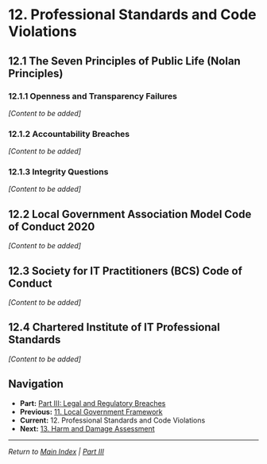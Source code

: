 # 12. Professional Standards and Code Violations

## 12.1 The Seven Principles of Public Life (Nolan Principles)

### 12.1.1 Openness and Transparency Failures

*[Content to be added]*

### 12.1.2 Accountability Breaches

*[Content to be added]*

### 12.1.3 Integrity Questions

*[Content to be added]*

## 12.2 Local Government Association Model Code of Conduct 2020

*[Content to be added]*

## 12.3 Society for IT Practitioners (BCS) Code of Conduct

*[Content to be added]*

## 12.4 Chartered Institute of IT Professional Standards

*[Content to be added]*

## Navigation
- **Part:** [Part III: Legal and Regulatory Breaches](./index.md)
- **Previous:** [11. Local Government Framework](11-local-government-framework.md)
- **Current:** 12. Professional Standards and Code Violations
- **Next:** [13. Harm and Damage Assessment](../4-harm-remedies/13-harm-damage-assessment.md)

---
*Return to [Main Index](../index.md) | [Part III](./index.md)*